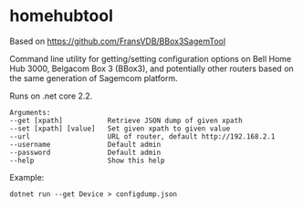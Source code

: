 # homehubtool

Based on https://github.com/FransVDB/BBox3SagemTool

Command line utility for getting/setting configuration options on Bell Home Hub 3000, Belgacom Box 3 (BBox3), and potentially other routers based on the same generation of Sagemcom platform.

Runs on .net core 2.2.

```
Arguments:
--get [xpath]           Retrieve JSON dump of given xpath
--set [xpath] [value]   Set given xpath to given value
--url                   URL of router, default http://192.168.2.1
--username              Default admin
--password              Default admin
--help                  Show this help
```

Example:

`dotnet run --get Device > configdump.json`

